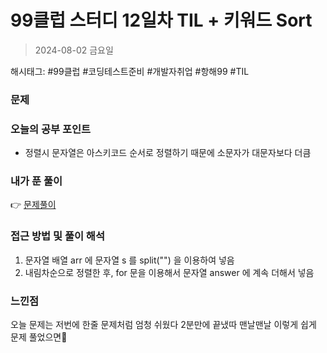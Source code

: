 # 99클럽 스터디 12일차 TIL + 키워드 Sort
> 2024-08-02 금요일

해시태그: #99클럽 #코딩테스트준비 #개발자취업 #항해99 #TIL

### 문제


### 오늘의 공부 포인트
+ 정렬시 문자열은 아스키코드 순서로 정렬하기 때문에 소문자가 대문자보다 더큼

### 내가 푼 풀이
👉 [문제풀이](https://github.com/subbangE/codingTest-study/blob/master/src/day_12/sort2.java)

### 접근 방법 및 풀이 해석
1. 문자열 배열 arr 에 문자열 s 를 split("") 을 이용하여 넣음
2. 내림차순으로 정렬한 후, for 문을 이용해서 문자열 answer 에 계속 더해서 넣음

### 느낀점
오늘 문제는 저번에 한줄 문제처럼 엄청 쉬웠다 2분만에 끝냈따 맨날맨날 이렇게 쉽게 문제 풀었으면🤣